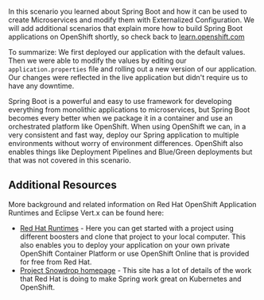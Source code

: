 In this scenario you learned about Spring Boot and how it can be used to create Microservices and modify them with Externalized Configuration. We will add additional scenarios that explain more how to build Spring Boot applications on OpenShift shortly, so check back to [learn.openshift.com](http://learn.openshift.com)

To summarize: We first deployed our application with the default values. Then we were able to modify the values by editing our `application.properties` file and rolling out a new version of our application. Our changes were reflected in the live application but didn't require us to have any downtime.

Spring Boot is a powerful and easy to use framework for developing everything from monolithic applications to microservices, but Spring Boot becomes every better when we package it in a container and use an orchestrated platform like OpenShift. When using OpenShift we can, in a very consistent and fast way, deploy our Spring application to multiple environments without worry of environment differences. OpenShift also enables things like Deployment Pipelines and Blue/Green deployments but that was not covered in this scenario.  

## Additional Resources

More background and related information on Red Hat OpenShift Application Runtimes and Eclipse Vert.x can be found here:

* [Red Hat Runtimes](https://www.redhat.com/en/products/runtimes) - Here you can get started with a project using different boosters and clone that project to your local computer. This also enables you to deploy your application on your own private OpenShift Container Platform or use OpenShift Online that is provided for free from Red Hat.
* [Project Snowdrop homepage](https://snowdrop.dev/) - This site has a lot of details of the work that Red Hat is doing to make Spring work great on Kubernetes and OpenShift.



